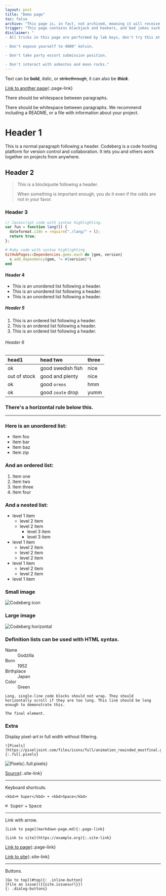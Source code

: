 ```yaml
---
layout: post
title: "Demo page"
toc: false
archive: "This page is, in fact, not archived, meaning it will receive content updates."
trigger: "This page contains blackjack and hookers, and bad jokes such as this one."
disclaimer: "
- All tricks in this page are performed by lab boys, don't try this at home.

- Don't expose yourself to 4000° kelvin.

- Don't take party escort submission position.

- Don't interact with asbestos and moon rocks."
---
```


Text can be **bold**, _italic_, or ~~strikethrough~~, it can also be _**thick**_.

[Link to another page](../demo-page){:.page-link}

There should be whitespace between paragraphs.

There should be whitespace between paragraphs. We recommend including a README, or a file with information about your project.

# Header 1

This is a normal paragraph following a header. Codeberg is a code hosting platform for version control and collaboration. It lets you and others work together on projects from anywhere.

## Header 2

> This is a blockquote following a header.
>
> When something is important enough, you do it even if the odds are not in your favor.

### Header 3

```js
// Javascript code with syntax highlighting.
var fun = function lang(l) {
  dateformat.i18n = require("./lang/" + l);
  return true;
};
```

```ruby
# Ruby code with syntax highlighting
GitHubPages::Dependencies.gems.each do |gem, version|
  s.add_dependency(gem, "= #{version}")
end
```

#### Header 4

- This is an unordered list following a header.
- This is an unordered list following a header.
- This is an unordered list following a header.

##### Header 5

1.  This is an ordered list following a header.
2.  This is an ordered list following a header.
3.  This is an ordered list following a header.

###### Header 6

| head1        | head two          | three |
| :----------- | :---------------- | :---- |
| ok           | good swedish fish | nice  |
| out of stock | good and plenty   | nice  |
| ok           | good `oreos`      | hmm   |
| ok           | good `zoute` drop | yumm  |

### There's a horizontal rule below this.

---

### Here is an unordered list:

- Item foo
- Item bar
- Item baz
- Item zip

### And an ordered list:

1.  Item one
1.  Item two
1.  Item three
1.  Item four

### And a nested list:

- level 1 item
  - level 2 item
  - level 2 item
    - level 3 item
    - level 3 item
- level 1 item
  - level 2 item
  - level 2 item
  - level 2 item
- level 1 item
  - level 2 item
  - level 2 item
- level 1 item

### Small image

![Codeberg icon](https://codeberg.org/Codeberg/Design/raw/branch/main/logo/icon/png/codeberg-logo_icon_blue-64x64.png)

### Large image

![Codeberg horizontal](https://codeberg.org/Codeberg/Design/raw/branch/main/logo/horizontal/png/codeberg-logo_horizontal_blue-850x250.png)

### Definition lists can be used with HTML syntax.

<dl>
<dt>Name</dt>
<dd>Godzilla</dd>
<dt>Born</dt>
<dd>1952</dd>
<dt>Birthplace</dt>
<dd>Japan</dd>
<dt>Color</dt>
<dd>Green</dd>
</dl>

```
Long, single-line code blocks should not wrap. They should horizontally scroll if they are too long. This line should be long enough to demonstrate this.
```

```
The final element.
```

### Extra

Display pixel-art in full width without filtering.

```
![Pixels](https://pixeljoint.com/files/icons/full/animation_rewinded_mostfinal.gif){:.full.pixels}
```

![Pixels](https://pixeljoint.com/files/icons/full/animation_rewinded_mostfinal.gif){:.full.pixels}

[Source](https://pixeljoint.com/pixelart/15027.htm){:.site-link}

---

Keyboard shortcuts.

```
<kbd>⌘ Super</kbd> + <kbd>Space</kbd>
```

<kbd>⌘ Super</kbd> + <kbd>Space</kbd>

---

Link with arrow.

```
[Link to page](markdown-page.md){:.page-link}

[Link to site](https://example.org){:.site-link}
```

[Link to page](../markdown-page){:.page-link}

[Link to site](https://example.org){:.site-link}

---

Buttons.

```
[Go to top](#top){: .inline-button}
[File an issue]({{site.issuesurl}})
{: .dialog-buttons}
```
